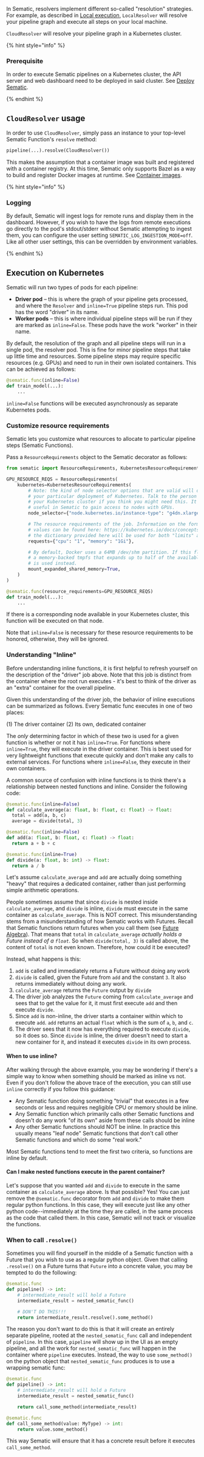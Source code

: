 In Sematic, resolvers implement different so-called "resolution" strategies. For
example, as described in [Local execution](./local-execution.md),
`LocalResolver` will resolve your pipeline graph and execute all steps on your local machine.

`CloudResolver` will resolve your pipeline graph in a Kubernetes cluster.

{% hint style="info" %}

### Prerequisite

In order to execute Sematic pipelines on a Kubernetes cluster, the API server
and web dashboard need to be deployed in said cluster. See [Deploy
Sematic](./deploy.md).

{% endhint %}

## `CloudResolver` usage

In order to use `CloudResolver`, simply pass an instance to your top-level
Sematic Function's `resolve` method:

```python
pipeline(...).resolve(CloudResolver())
```

This makes the assumption that a container image was built and registered with a
container registry. At this time, Sematic only supports Bazel as a way to build
and register Docker images at runtime. See [Container
images](./container-images.md).

{% hint style="info" %}

### Logging

By default, Sematic will ingest logs for remote runs and display them
in the dashboard. However, if you wish to have the logs from remote
executions go directly to the pod's stdout/stderr without Sematic
attempting to ingest them, you can configure the user setting
`SEMATIC_LOG_INGESTION_MODE=off`. Like all other user settings, this
can be overridden by environment variables.

{% endhint %}

## Execution on Kubernetes

Sematic will run two types of pods for each pipeline:

* **Driver pod** – this is where the graph of your pipeline gets processed,
  and where the `Resolver` and `inline=True` pipeline steps run. This pod
  has the word "driver" in its name.
* **Worker pods** – this is where individual pipeline steps will be run if they
  are marked as `inline=False`. These pods have the work "worker" in their name.

By default, the resolution of the graph and all pipeline steps will run in a
single pod, the resolver pod. This is fine for minor pipeline steps that take up
little time and resources. Some pipeline steps may require specific resources
(e.g. GPUs) and need to run in their own isolated containers. This can be
achieved as follows:

```python
@sematic.func(inline=False)
def train_model(...):
    ...
```

`inline=False` functions will be executed asynchronously as separate Kubernetes pods.

### Customize resource requirements

Sematic lets you customize what resources to allocate to particular pipeline
steps (Sematic Functions).

Pass a `ResourceRequirements` object to the Sematic decorator as follows:

```python
from sematic import ResourceRequirements, KubernetesResourceRequirements

GPU_RESOURCE_REQS = ResourceRequirements(
    kubernetes=KubernetesResourceRequirements(
        # Note: the kind of node selector options that are valid will depend on
        # your particular deployment of Kubernetes. Talk to the person who manages
        # your Kubernetes cluster if you think you might need this. It is primarily
        # useful in Sematic to gain access to nodes with GPUs.
        node_selector={"node.kubernetes.io/instance-type": "g4dn.xlarge"},

        # The resource requirements of the job. Information on the format of valid
        # values can be found here: https://kubernetes.io/docs/concepts/configuration/manage-resources-containers/
        # the dictionary provided here will be used for both "limits" and "requests".
        requests={"cpu": "1", "memory": "1Gi"},

        # By default, Docker uses a 64MB /dev/shm partition. If this flag is set,
        # a memory-backed tmpfs that expands up to half of the available memory file
        # is used instead.
        mount_expanded_shared_memory=True,
    )
)

@sematic.func(resource_requirements=GPU_RESOURCE_REQS)
def train_model(...):
    ...
```

If there is a corresponding node available in your Kubernetes cluster, this
function will be executed on that node.

Note that `inline=False` is necessary for these resource requirements to be
honored, otherwise, they will be ignored.

### Understanding "Inline"

Before understanding inline functions, it is first helpful to refresh yourself
on the description of the "driver" job above. Note that this job is distinct
from the container where the root run executes - it's best to think of the
driver as an "extra" container for the overall pipeline.

Given this understanding of the driver job, the behavior of inline executions
can be summarized as follows. Every Sematic func executes in one of two places:

(1) The driver container
(2) Its own, dedicated container

The *only* determining factor in which of these two is used for a given function
is whether or not it has `inline=True`. For functions where `inline=True`, they
will execute in the driver container. This is best used for very lightweight
functions that execute quickly and don't make any calls to external services. For
functions where `inline=False`, they execute in their own containers.

A common source of confusion with inline functions is to think there's a
relationship between nested functions and inline. Consider the following code:

```python
@sematic.func(inline=False)
def calculate_average(a: float, b: float, c: float) -> float:
  total = add(a, b, c)
  average = divide(total, 3)

@sematic.func(inline=False)
def add(a: float, b: float, c: float) -> float:
  return a + b + c

@sematic.func(inline=True)
def divide(a: float, b: int) -> float:
  return a / b
```

Let's assume `calculate_average` and `add` are actually doing something
"heavy" that requires a dedicated container, rather than just performing
simple arithmetic operations.

People sometimes assume that since `divide`
is nested inside `calculate_average`, and `divide` is inline, `divide`
must execute in the same container as `calculate_average`. This is NOT
correct. This misunderstanding stems from a misunderstanding of how Sematic
works with Futures. Recall that Sematic functions return futures when you
call them (see [Future Algebra](future-algebra.md)). That means that `total` in `calculate_average`
*actually holds a Future instead of a `float`*. So when `divide(total, 3)`
is called above, the content of `total` is not even known. Therefore, how
could it be executed?

Instead, what happens is this:

1. `add` is called and immediately returns a Future without doing any work
2. `divide` is called, given the Future from `add` and the constant `3`. It
also returns immediately without doing any work.
3. `calculate_average` returns the `Future` output by `divide`
4. The driver job analyzes the `Future` coming from `calculate_average` and
sees that to get the value for it, it must first execute `add` and then
execute `divide`.
5. Since `add` is non-inline, the driver starts a container within which to
execute `add`. `add` returns an actual `float` which is the sum of `a`, `b`, and
`c`.
6. The driver sees that it now has everything required to execute `divide`, so
it does so. Since `divide` is inline, the driver doesn't need to start a new
container for it, and instead it executes `divide` in its own process.

#### When to use inline?

After walking through the above example, you may be wondering if there's a simple
way to know when something should be marked as inline vs not. Even if you don't
follow the above trace of the execution, you can still use `inline` correctly if
you follow this guidance:

- Any Sematic function doing something "trivial" that executes in a few seconds or
less and requires negligible CPU or memory should be inline.
- Any Sematic function which primarily calls other Sematic functions and doesn't
do any work "of its own" aside from these calls should be inline
- Any other Sematic functions should NOT be inline. In practice this usually means
"leaf node" Sematic functions that don't call other Sematic functions and which
do some "real work."

Most Sematic functions tend to meet the first two criteria, so functions are inline
by default.

#### Can I make nested functions execute in the parent container?

Let's suppose that you wanted `add` and `divide` to execute in the
same container as `calculate_average` above. Is that possible? Yes!
You can just remove the `@sematic.func` decorator from `add` and
`divide` to make them regular python functions. In this case, they will
execute just like any other python code--immediately at the time they
are called, in the same process as the code that called them. In this case,
Sematic will not track or visualize the functions.

### When to call `.resolve()`

Sometimes you will find yourself in the middle of a Sematic function
with a Future that you wish to use as a regular python object. Given
that calling `.resolve()` on a Future turns that `Future` into a
concrete value, you may be tempted to do the following:

```python
@sematic.func
def pipeline() -> int:
    # intermediate_result will hold a Future
    intermediate_result = nested_sematic_func()

    # DON'T DO THIS!!!
    return intermediate_result.resolve().some_method()
```

The reason you don't want to do this is that it will create an
entirely separate pipeline, rooted at the `nested_sematic_func` call
and independent of `pipeline`. In this case, `pipeline` will show up
in the UI as an empty pipeline, and all the work for `nested_sematic_func`
will happen in the container where `pipeline` executes. Instead, the way
to use `some_method()` on the python object that `nested_sematic_func`
produces is to use a wrapping sematic func:

```python
@sematic.func
def pipeline() -> int:
    # intermediate_result will hold a Future
    intermediate_result = nested_sematic_func()

    return call_some_method(intermediate_result)

@sematic.func
def call_some_method(value: MyType) -> int:
    return value.some_method()
```

This way Sematic will ensure that it has a concrete result
before it executes `call_some_method`.
